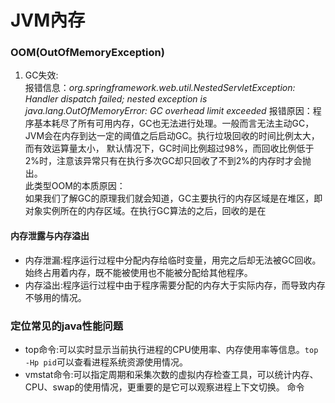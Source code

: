 # JVM內存

### OOM(OutOfMemoryException)
1. GC失效:  
报错信息：*org.springframework.web.util.NestedServletException: Handler dispatch failed; nested exception is java.lang.OutOfMemoryError: GC overhead limit exceeded*
报错原因：程序基本耗尽了所有可用内存，GC也无法进行处理。一般而言无法主动GC，JVM会在内存到达一定的阈值之后启动GC。执行垃圾回收的时间比例太大，而有效运算量太小，
默认情况下，GC时间比例超过98%，而回收比例低于2%时，注意该异常只有在执行多次GC却只回收了不到2%的内存时才会抛出。  
此类型OOM的本质原因：  
如果我们了解GC的原理我们就会知道，GC主要执行的内存区域是在堆区，即对象实例所在的内存区域。在执行GC算法的之后，回收的是在

#### 内存泄露与内存溢出
- 内存泄漏:程序运行过程中分配内存给临时变量，用完之后却无法被GC回收。始终占用着内存，既不能被使用也不能被分配给其他程序。
- 内存溢出:程序运行过程中由于程序需要分配的内存大于实际内存，而导致内存不够用的情况。

### 定位常见的java性能问题

- top命令:可以实时显示当前执行进程的CPU使用率、内存使用率等信息。```top -Hp pid```可以查看进程系统资源使用情况。
- vmstat命令:可以指定周期和采集次数的虚拟内存检查工具，可以统计内存、CPU、swap的使用情况，更重要的是它可以观察进程上下文切换。
    命令